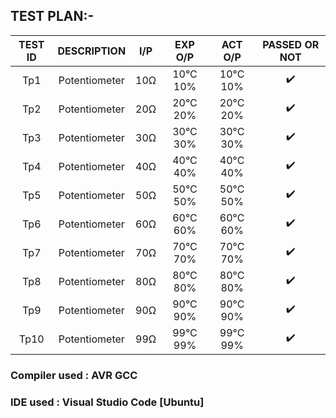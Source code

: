 ## TEST PLAN:-

| TEST ID | DESCRIPTION | I/P | EXP O/P | ACT O/P | PASSED OR NOT |
|:---:|:---:|:---:|:---:|:---:|:---:|
| Tp1 | Potentiometer | 10Ω| 10°C 10% | 10°C 10% | ✔️|
| Tp2 | Potentiometer | 20Ω| 20°C 20% | 20°C 20% | ✔️|
| Tp3 | Potentiometer | 30Ω| 30°C 30% | 30°C 30% | ✔️|
| Tp4 | Potentiometer | 40Ω| 40°C 40% | 40°C 40% | ✔️|
| Tp5 | Potentiometer | 50Ω| 50°C 50% | 50°C 50% | ✔️|
| Tp6 | Potentiometer | 60Ω| 60°C 60% | 60°C 60% | ✔️|
| Tp7 | Potentiometer | 70Ω| 70°C 70% | 70°C 70% | ✔️|
| Tp8 | Potentiometer | 80Ω| 80°C 80% | 80°C 80% | ✔️|
| Tp9 | Potentiometer | 90Ω| 90°C 90% | 90°C 90% | ✔️|
| Tp10 | Potentiometer | 99Ω| 99°C 99% | 99°C 99% | ✔️|

### Compiler used : AVR GCC 
### IDE used : Visual Studio Code [Ubuntu]
